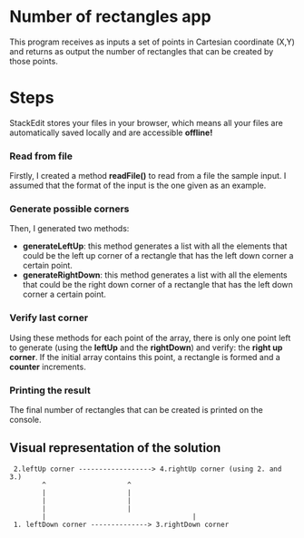 # Number of rectangles app

 This program receives as inputs a set of points in Cartesian coordinate (X,Y) and returns as output the number of rectangles that can be created by those points. 


# Steps

StackEdit stores your files in your browser, which means all your files are automatically saved locally and are accessible **offline!**

### Read from file

Firstly, I created a method **readFile()** to read from a file the sample input. I assumed that the format of the input is the one given as an example.

### Generate possible corners

Then, I generated two methods:
*    **generateLeftUp**: this method generates a list with all the elements that could be the left up corner of a rectangle that has the left down corner a certain point.
*    **generateRightDown**: this method generates a list with all the elements that could be the right down corner of a rectangle that has the left down corner a certain point.

### Verify last corner

 Using these methods for each point of the array, there is only one point left to generate (using the **leftUp** and the **rightDown**) and verify: the **right up corner**. If the initial array contains this point, a rectangle is formed and a **counter** increments.   

### Printing the result
The final number of rectangles that can be created is printed on the console.


## Visual representation of the solution

     2.leftUp corner ------------------> 4.rightUp corner (using 2. and 3.)
            ^				     ^
            |				     |
            |				     |
            |				     |
            |                                    |
     1. leftDown corner --------------> 3.rightDown corner


